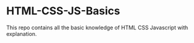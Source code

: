 # HTML-CSS-JS-Basics
This repo contains all the basic knowledge of HTML CSS Javascript with explanation.
